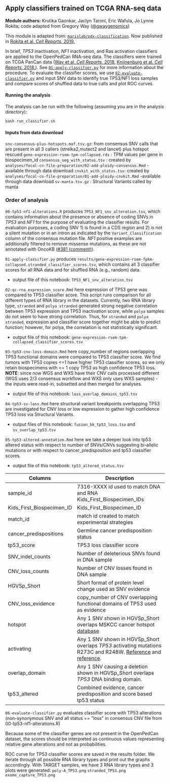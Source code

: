 ## Apply classifiers trained on TCGA RNA-seq data

**Module authors:** Krutika Gaonkar, Jaclyn Taroni, Eric Wafula, Jo Lynne Rokita; code adapted from Gregory Way ([@gwaygenomics](https://github.com/gwaygenomics))

This module is adapted from: [`marislab/pdx-classification`](https://github.com/marislab/pdx-classification).
Now published in [Rokita et al. _Cell Reports._ 2019.](https://doi.org/10.1016/j.celrep.2019.09.071)

In brief, _TP53_ inactivation, _NF1_ inactivation, and Ras activation classifiers are applied to the OpenPedCan RNA-seq data.
The classifiers were trained on TCGA PanCan data ([Way et al. _Cell Reports._ 2018](https://doi.org/10.1016/j.celrep.2018.03.046), [Knijnenburg et al. _Cell Reports._ 2018.](https://doi.org/10.1016/j.celrep.2018.03.076)).
See [`01-apply-classifier.py`](01-apply-classifier.py) for more information about the procedure.
To evaluate the classifier scores, we use [`02-evaluate-classifier.py`](02-evaluate-classifier.py) and input SNV data to identify true TP53/NF1 loss samples and compare scores of shuffled data to true calls and plot ROC curves. 

#### Running the analysis

The analysis can be run with the following (assuming you are in the analysis directory):

```
bash run_classifier.sh
```

#### Inputs from data download

`snv-consensus-plus-hotspots.maf.tsv.gz`: from consensus SNV calls that are present in all 3 callers (strelka2,mutect2 and lancet) plus hotspot rescued
`gene-expression-rsem-tpm-collapsed.rds` : TPM values per gene in biospecimen_id
`consensus_seg_with_status.tsv` : created by `analyses/focal-cn-file-preparation/02-add-ploidy-consensus.Rmd` - available through data download
`cnvkit_with_status.tsv`: created by `analyses/focal-cn-file-preparation/01-add-ploidy-cnvkit.Rmd` -available through data download
`sv-manta.tsv.gz` : Structural Variants called by manta

### Order of analysis

`00-tp53-nf1-alterations.R` produces `TP53_NF1_snv_alteration.tsv`, which contains information about the presence or absence of coding SNVs in _TP53_ and _NF1_ for the purpose of evaluating the classifier results.
For evaluation purposes, a coding SNV 1) is found in a CDS region and 2) is not a silent mutation or in an intron as indicated by the `Variant_Classification` column of the consensus mutation file.
_NF1_ positive examples are additionally filtered to remove missense mutations, as these are not annotated with OncoKB ([#381 (comment)](https://github.com/AlexsLemonade/OpenPBTA-analysis/pull/381#issuecomment-570748578)).

`01-apply-classifier.py` produces  `results/gene-expression-rsem-fpkm-collapsed.stranded_classifier_scores.tsv`, which contains all 3 classifier scores for all RNA data and for shuffled RNA (e.g., random) data.
- output file of this notebook: `TP53_NF1_snv_alteration.tsv`

`02-qc-rna_expression_score.Rmd` here expression of TP53 gene was compared to TP53 classifier score. This script runs comparison for all different types of RNA library in the datasets. Currently, two RNA library type, `stranded` and `polya stranded` generated strong negative correlation between TP53 expression and TP53 inactivation score, while `polya` samples do not seem to have strong correlation. Thus, for `stranded` and `polya stranded`, expression and classifier score together might be able to predict function; however, for polya, the correlation is not statistically significant.
- output file of this notebook: `gene-expression-rsem-tpm-collapsed_classifier_scores.tsv`

`03-tp53-cnv-loss-domain.Rmd` here copy_number of regions overlapping TP53 functional domains were compared to TP53 classifier score. We find tumors with TP53 copies <=1 have higher TP53 classifier scores, so we only retain biospecimens with <= 1 copy TP53 as high confidence TP53 loss. **NOTE**: since now WGS and WXS have their CNV calls processed different (WGS uses 2/3 consensus workflow and WXS only uses WXS samples) - the inputs were read-in, subsetted and then merged for analyses.
- output file of this notebook: `loss_overlap_domains_tp53.tsv`

`04-tp53-sv-loss.Rmd` here structural variant breakpoints overlapping TP53 are investigated for CNV loss or low expression to gather high confidence TP53 loss via Structural Variants. 
- output files of this notebook: `fusion_bk_tp53_loss.tsv` and `sv_overlap_tp53.tsv`

`05-tp53-altered-annotation.Rmd` here we take a deeper look into tp53 altered status with respect to number of SNVs/CNVs suggesting bi-allelic mutations or with respect to cancer_predisposition and tp53 classifier scores.
- output file of this notebook: `tp53_altered_status.tsv`

Columns | Description
-- | --
sample_id	| 7316-XXXX id used to match DNA and RNA Kids_First_Biospecimen_IDs
Kids_First_Biospecimen_ID	| Kids_First_Biospecimen_ID
match_id | match id created to match experimental strategies
cancer_predispositions	| Germline cancer predisposition status
tp53_score	| TP53 loss classifier score
SNV_indel_counts	| Number of deleterious SNVs found in DNA sample
CNV_loss_counts	| Number of CNV losses found in DNA sample
HGVSp_Short	| Short format of protein level change used as SNV evidence 
CNV_loss_evidence | copy_number of CNV overlapping functional domains of TP53 used as evidence
hotspot	| Any 1 SNV shown in HGVSp_Short overlaps MSKCC cancer hotspot [database](https://www.cancerhotspots.org/#/home)
activating	| Any 1 SNV shown in HGVSp_Short overlaps _TP53_ activating mutations R273C and R248W. [Reference](https://pubmed.ncbi.nlm.nih.gov/17417627/) and [reference](https://pubmed.ncbi.nlm.nih.gov/24677579/). 
overlap_domain | Any 1 SNV causing a deletion shown in HGVSp_Short overlaps _TP53_ DNA binding domain.
tp53_altered | Combined evidence, cancer predisposition and score based tp53 status

`06-evaluate-classifier.py` evaluates classifier score with TP53 alterations (non-synonymous SNV and all status == "loss" in consensus CNV file from 00-tp53-nf1-alterations.R) 

Because some of the classifier genes are not present in the OpenPedCan dataset, the scores should be interpreted as continuous values representing relative gene alterations and not as probabilities.

ROC curve for TP53 classifier scores are saved in the results folder. We iterate through all possible RNA library types and print out the graphs accordingly. With TARGET samples, we have 3 RNA library types and 3 plots were generated:
`poly-A_TP53.png`
`stranded_TP53.png`
`exome_capture_TP53.png`


